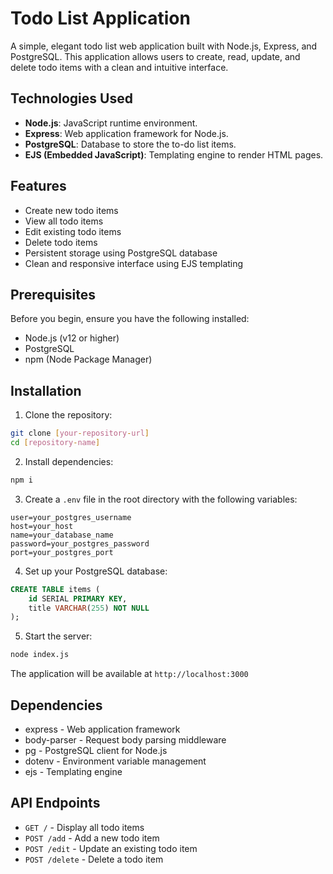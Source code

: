 # Todo List Application

A simple, elegant todo list web application built with Node.js, Express, and PostgreSQL. This application allows users to create, read, update, and delete todo items with a clean and intuitive interface.

## Technologies Used

- **Node.js**: JavaScript runtime environment.
- **Express**: Web application framework for Node.js.
- **PostgreSQL**: Database to store the to-do list items.
- **EJS (Embedded JavaScript)**: Templating engine to render HTML pages.

## Features

- Create new todo items
- View all todo items
- Edit existing todo items
- Delete todo items
- Persistent storage using PostgreSQL database
- Clean and responsive interface using EJS templating

## Prerequisites

Before you begin, ensure you have the following installed:

- Node.js (v12 or higher)
- PostgreSQL
- npm (Node Package Manager)

## Installation

1. Clone the repository:

```bash
git clone [your-repository-url]
cd [repository-name]
```

2. Install dependencies:

```bash
npm i
```

3. Create a `.env` file in the root directory with the following variables:

```env
user=your_postgres_username
host=your_host
name=your_database_name
password=your_postgres_password
port=your_postgres_port
```

4. Set up your PostgreSQL database:

```sql
CREATE TABLE items (
    id SERIAL PRIMARY KEY,
    title VARCHAR(255) NOT NULL
);
```

5. Start the server:

```bash
node index.js
```

The application will be available at `http://localhost:3000`

## Dependencies

- express - Web application framework
- body-parser - Request body parsing middleware
- pg - PostgreSQL client for Node.js
- dotenv - Environment variable management
- ejs - Templating engine

## API Endpoints

- `GET /` - Display all todo items
- `POST /add` - Add a new todo item
- `POST /edit` - Update an existing todo item
- `POST /delete` - Delete a todo item
